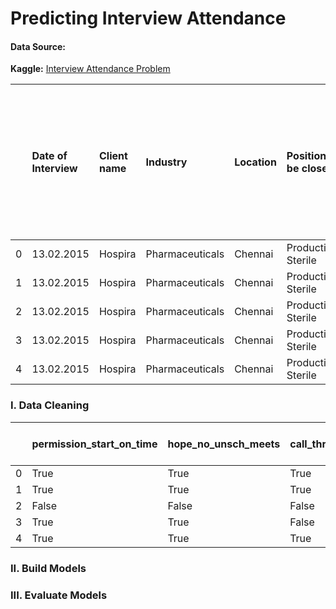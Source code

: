# Predicting Interview Attendance

#### Data Source:
**Kaggle:** [Interview Attendance Problem](https://www.kaggle.com/vishnusraghavan/the-interview-attendance-problem)

|    | Date of Interview   | Client name   | Industry        | Location   | Position to be closed   | Nature of Skillset   | Interview Type   | Name(Cand ID)   | Gender   | Candidate Current Location   | Candidate Job Location   | Interview Venue   | Candidate Native location   | Have you obtained the necessary permission to start at the required time   | Hope there will be no unscheduled meetings   | Can I Call you three hours before the interview and follow up on your attendance for the interview   | Can I have an alternative number/ desk number. I assure you that I will not trouble you too much   | Have you taken a printout of your updated resume. Have you read the JD and understood the same   | Are you clear with the venue details and the landmark.   | Has the call letter been shared   | Expected Attendance   | Observed Attendance   | Marital Status   |   Unnamed: 23 |   Unnamed: 24 |   Unnamed: 25 |   Unnamed: 26 |   Unnamed: 27 |
|---:|:--------------------|:--------------|:----------------|:-----------|:------------------------|:---------------------|:-----------------|:----------------|:---------|:-----------------------------|:-------------------------|:------------------|:----------------------------|:---------------------------------------------------------------------------|:---------------------------------------------|:-----------------------------------------------------------------------------------------------------|:---------------------------------------------------------------------------------------------------|:-------------------------------------------------------------------------------------------------|:---------------------------------------------------------|:----------------------------------|:----------------------|:----------------------|:-----------------|--------------:|--------------:|--------------:|--------------:|--------------:|
|  0 | 13.02.2015          | Hospira       | Pharmaceuticals | Chennai    | Production- Sterile     | Routine              | Scheduled Walkin | Candidate 1     | Male     | Chennai                      | Hosur                    | Hosur             | Hosur                       | Yes                                                                        | Yes                                          | Yes                                                                                                  | Yes                                                                                                | Yes                                                                                              | Yes                                                      | Yes                               | Yes                   | No                    | Single           |           nan |           nan |           nan |           nan |           nan |
|  1 | 13.02.2015          | Hospira       | Pharmaceuticals | Chennai    | Production- Sterile     | Routine              | Scheduled Walkin | Candidate 2     | Male     | Chennai                      | Bangalore                | Hosur             | Trichy                      | Yes                                                                        | Yes                                          | Yes                                                                                                  | Yes                                                                                                | Yes                                                                                              | Yes                                                      | Yes                               | Yes                   | No                    | Single           |           nan |           nan |           nan |           nan |           nan |
|  2 | 13.02.2015          | Hospira       | Pharmaceuticals | Chennai    | Production- Sterile     | Routine              | Scheduled Walkin | Candidate 3     | Male     | Chennai                      | Chennai                  | Hosur             | Chennai                     | nan                                                                        | Na                                           | nan                                                                                                  | nan                                                                                                | nan                                                                                              | nan                                                      | nan                               | Uncertain             | No                    | Single           |           nan |           nan |           nan |           nan |           nan |
|  3 | 13.02.2015          | Hospira       | Pharmaceuticals | Chennai    | Production- Sterile     | Routine              | Scheduled Walkin | Candidate 4     | Male     | Chennai                      | Chennai                  | Hosur             | Chennai                     | Yes                                                                        | Yes                                          | No                                                                                                   | Yes                                                                                                | No                                                                                               | Yes                                                      | Yes                               | Uncertain             | No                    | Single           |           nan |           nan |           nan |           nan |           nan |
|  4 | 13.02.2015          | Hospira       | Pharmaceuticals | Chennai    | Production- Sterile     | Routine              | Scheduled Walkin | Candidate 5     | Male     | Chennai                      | Bangalore                | Hosur             | Chennai                     | Yes                                                                        | Yes                                          | Yes                                                                                                  | No                                                                                                 | Yes                                                                                              | Yes                                                      | Yes                               | Uncertain             | No                    | Married          |           nan |           nan |           nan |           nan |           nan |

### I. Data Cleaning

|    | permission_start_on_time   | hope_no_unsch_meets   | call_three_hrs_before   | alt_num_given   | come_prepared   | can_find_interview_loc   | call_letter_shared   | expected_attendance   | observed_attendance   |   client_name_ANZ |   client_name_Aon Hewitt |   client_name_Aon hewitt Gurgaon |   client_name_Astrazeneca |   client_name_Barclays |   client_name_Flextronics |   client_name_Hewitt |   client_name_Hospira |   client_name_Pfizer |   client_name_Prodapt |   client_name_Standard Chartered Bank |   client_name_Standard Chartered Bank Chennai |   client_name_UST |   client_name_Williams Lea |   client_name_Woori Bank |   industry_BFSI |   industry_Electronics |   industry_IT |   industry_Pharmaceuticals |   industry_Telecom |   location_Bangalore |   location_Chennai |   location_Cochin |   location_Delhi |   location_Gurgaon |   location_Hyderabad |   location_Noida |   position_to_be_closed_AML |   position_to_be_closed_Dot Net |   position_to_be_closed_Niche |   position_to_be_closed_Production- Sterile |   position_to_be_closed_Routine |   position_to_be_closed_Selenium testing |   position_to_be_closed_Trade Finance |   interview_type_Scheduled |   interview_type_Scheduled_Walkin |   interview_type_Walkin |   gender_Female |   gender_Male |   candidate_current_location_Bangalore |   candidate_current_location_Chennai |   candidate_current_location_Cochin |   candidate_current_location_Delhi |   candidate_current_location_Gurgaon |   candidate_current_location_Hyderabad |   candidate_current_location_Noida |   candidate_job_location_Bangalore |   candidate_job_location_Chennai |   candidate_job_location_Cochin |   candidate_job_location_Gurgaon |   candidate_job_location_Hosur |   candidate_job_location_Noida |   candidate_job_location_Visakapatinam |   interview_venue_Bangalore |   interview_venue_Chennai |   interview_venue_Cochin |   interview_venue_Gurgaon |   interview_venue_Hosur |   interview_venue_Hyderabad |   interview_venue_Noida |   candidate_native_location_Agra |   candidate_native_location_Ahmedabad |   candidate_native_location_Allahabad |   candidate_native_location_Ambur |   candidate_native_location_Anantapur |   candidate_native_location_Baddi |   candidate_native_location_Bangalore |   candidate_native_location_Belgaum |   candidate_native_location_Bhubaneshwar |   candidate_native_location_Chandigarh |   candidate_native_location_Chennai |   candidate_native_location_Chitoor |   candidate_native_location_Cochin |   candidate_native_location_Coimbatore |   candidate_native_location_Cuttack |   candidate_native_location_Delhi |   candidate_native_location_Faizabad |   candidate_native_location_Ghaziabad |   candidate_native_location_Gurgaon |   candidate_native_location_Hissar |   candidate_native_location_Hosur |   candidate_native_location_Hyderabad |   candidate_native_location_Kanpur |   candidate_native_location_Kolkata |   candidate_native_location_Kurnool |   candidate_native_location_Lucknow |   candidate_native_location_Mumbai |   candidate_native_location_Mysore |   candidate_native_location_Nagercoil |   candidate_native_location_Noida |   candidate_native_location_Panjim |   candidate_native_location_Patna |   candidate_native_location_Pondicherry |   candidate_native_location_Pune |   candidate_native_location_Salem |   candidate_native_location_Tanjore |   candidate_native_location_Tirupati |   candidate_native_location_TricVellorehy |   candidate_native_location_Trichy |   candidate_native_location_Trivandrum |   candidate_native_location_Tuticorin |   candidate_native_location_Vijayawada |   candidate_native_location_Visakapatinam |   candidate_native_location_Warangal |   marital_status_Married |   marital_status_Single |
|---:|:---------------------------|:----------------------|:------------------------|:----------------|:----------------|:-------------------------|:---------------------|:----------------------|:----------------------|------------------:|-------------------------:|---------------------------------:|--------------------------:|-----------------------:|--------------------------:|---------------------:|----------------------:|---------------------:|----------------------:|--------------------------------------:|----------------------------------------------:|------------------:|---------------------------:|-------------------------:|----------------:|-----------------------:|--------------:|---------------------------:|-------------------:|---------------------:|-------------------:|------------------:|-----------------:|-------------------:|---------------------:|-----------------:|----------------------------:|--------------------------------:|------------------------------:|--------------------------------------------:|--------------------------------:|-----------------------------------------:|--------------------------------------:|---------------------------:|----------------------------------:|------------------------:|----------------:|--------------:|---------------------------------------:|-------------------------------------:|------------------------------------:|-----------------------------------:|-------------------------------------:|---------------------------------------:|-----------------------------------:|-----------------------------------:|---------------------------------:|--------------------------------:|---------------------------------:|-------------------------------:|-------------------------------:|---------------------------------------:|----------------------------:|--------------------------:|-------------------------:|--------------------------:|------------------------:|----------------------------:|------------------------:|---------------------------------:|--------------------------------------:|--------------------------------------:|----------------------------------:|--------------------------------------:|----------------------------------:|--------------------------------------:|------------------------------------:|-----------------------------------------:|---------------------------------------:|------------------------------------:|------------------------------------:|-----------------------------------:|---------------------------------------:|------------------------------------:|----------------------------------:|-------------------------------------:|--------------------------------------:|------------------------------------:|-----------------------------------:|----------------------------------:|--------------------------------------:|-----------------------------------:|------------------------------------:|------------------------------------:|------------------------------------:|-----------------------------------:|-----------------------------------:|--------------------------------------:|----------------------------------:|-----------------------------------:|----------------------------------:|----------------------------------------:|---------------------------------:|----------------------------------:|------------------------------------:|-------------------------------------:|------------------------------------------:|-----------------------------------:|---------------------------------------:|--------------------------------------:|---------------------------------------:|------------------------------------------:|-------------------------------------:|-------------------------:|------------------------:|
|  0 | True                       | True                  | True                    | True            | True            | True                     | True                 | True                  | False                 |                 0 |                        0 |                                0 |                         0 |                      0 |                         0 |                    0 |                     1 |                    0 |                     0 |                                     0 |                                             0 |                 0 |                          0 |                        0 |               0 |                      0 |             0 |                          1 |                  0 |                    0 |                  1 |                 0 |                0 |                  0 |                    0 |                0 |                           0 |                               0 |                             0 |                                           1 |                               0 |                                        0 |                                     0 |                          0 |                                 1 |                       0 |               0 |             1 |                                      0 |                                    1 |                                   0 |                                  0 |                                    0 |                                      0 |                                  0 |                                  0 |                                0 |                               0 |                                0 |                              1 |                              0 |                                      0 |                           0 |                         0 |                        0 |                         0 |                       1 |                           0 |                       0 |                                0 |                                     0 |                                     0 |                                 0 |                                     0 |                                 0 |                                     0 |                                   0 |                                        0 |                                      0 |                                   0 |                                   0 |                                  0 |                                      0 |                                   0 |                                 0 |                                    0 |                                     0 |                                   0 |                                  0 |                                 1 |                                     0 |                                  0 |                                   0 |                                   0 |                                   0 |                                  0 |                                  0 |                                     0 |                                 0 |                                  0 |                                 0 |                                       0 |                                0 |                                 0 |                                   0 |                                    0 |                                         0 |                                  0 |                                      0 |                                     0 |                                      0 |                                         0 |                                    0 |                        0 |                       1 |
|  1 | True                       | True                  | True                    | True            | True            | True                     | True                 | True                  | False                 |                 0 |                        0 |                                0 |                         0 |                      0 |                         0 |                    0 |                     1 |                    0 |                     0 |                                     0 |                                             0 |                 0 |                          0 |                        0 |               0 |                      0 |             0 |                          1 |                  0 |                    0 |                  1 |                 0 |                0 |                  0 |                    0 |                0 |                           0 |                               0 |                             0 |                                           1 |                               0 |                                        0 |                                     0 |                          0 |                                 1 |                       0 |               0 |             1 |                                      0 |                                    1 |                                   0 |                                  0 |                                    0 |                                      0 |                                  0 |                                  1 |                                0 |                               0 |                                0 |                              0 |                              0 |                                      0 |                           0 |                         0 |                        0 |                         0 |                       1 |                           0 |                       0 |                                0 |                                     0 |                                     0 |                                 0 |                                     0 |                                 0 |                                     0 |                                   0 |                                        0 |                                      0 |                                   0 |                                   0 |                                  0 |                                      0 |                                   0 |                                 0 |                                    0 |                                     0 |                                   0 |                                  0 |                                 0 |                                     0 |                                  0 |                                   0 |                                   0 |                                   0 |                                  0 |                                  0 |                                     0 |                                 0 |                                  0 |                                 0 |                                       0 |                                0 |                                 0 |                                   0 |                                    0 |                                         0 |                                  1 |                                      0 |                                     0 |                                      0 |                                         0 |                                    0 |                        0 |                       1 |
|  2 | False                      | False                 | False                   | False           | False           | False                    | False                | False                 | False                 |                 0 |                        0 |                                0 |                         0 |                      0 |                         0 |                    0 |                     1 |                    0 |                     0 |                                     0 |                                             0 |                 0 |                          0 |                        0 |               0 |                      0 |             0 |                          1 |                  0 |                    0 |                  1 |                 0 |                0 |                  0 |                    0 |                0 |                           0 |                               0 |                             0 |                                           1 |                               0 |                                        0 |                                     0 |                          0 |                                 1 |                       0 |               0 |             1 |                                      0 |                                    1 |                                   0 |                                  0 |                                    0 |                                      0 |                                  0 |                                  0 |                                1 |                               0 |                                0 |                              0 |                              0 |                                      0 |                           0 |                         0 |                        0 |                         0 |                       1 |                           0 |                       0 |                                0 |                                     0 |                                     0 |                                 0 |                                     0 |                                 0 |                                     0 |                                   0 |                                        0 |                                      0 |                                   1 |                                   0 |                                  0 |                                      0 |                                   0 |                                 0 |                                    0 |                                     0 |                                   0 |                                  0 |                                 0 |                                     0 |                                  0 |                                   0 |                                   0 |                                   0 |                                  0 |                                  0 |                                     0 |                                 0 |                                  0 |                                 0 |                                       0 |                                0 |                                 0 |                                   0 |                                    0 |                                         0 |                                  0 |                                      0 |                                     0 |                                      0 |                                         0 |                                    0 |                        0 |                       1 |
|  3 | True                       | True                  | False                   | True            | False           | True                     | True                 | False                 | False                 |                 0 |                        0 |                                0 |                         0 |                      0 |                         0 |                    0 |                     1 |                    0 |                     0 |                                     0 |                                             0 |                 0 |                          0 |                        0 |               0 |                      0 |             0 |                          1 |                  0 |                    0 |                  1 |                 0 |                0 |                  0 |                    0 |                0 |                           0 |                               0 |                             0 |                                           1 |                               0 |                                        0 |                                     0 |                          0 |                                 1 |                       0 |               0 |             1 |                                      0 |                                    1 |                                   0 |                                  0 |                                    0 |                                      0 |                                  0 |                                  0 |                                1 |                               0 |                                0 |                              0 |                              0 |                                      0 |                           0 |                         0 |                        0 |                         0 |                       1 |                           0 |                       0 |                                0 |                                     0 |                                     0 |                                 0 |                                     0 |                                 0 |                                     0 |                                   0 |                                        0 |                                      0 |                                   1 |                                   0 |                                  0 |                                      0 |                                   0 |                                 0 |                                    0 |                                     0 |                                   0 |                                  0 |                                 0 |                                     0 |                                  0 |                                   0 |                                   0 |                                   0 |                                  0 |                                  0 |                                     0 |                                 0 |                                  0 |                                 0 |                                       0 |                                0 |                                 0 |                                   0 |                                    0 |                                         0 |                                  0 |                                      0 |                                     0 |                                      0 |                                         0 |                                    0 |                        0 |                       1 |
|  4 | True                       | True                  | True                    | False           | True            | True                     | True                 | False                 | False                 |                 0 |                        0 |                                0 |                         0 |                      0 |                         0 |                    0 |                     1 |                    0 |                     0 |                                     0 |                                             0 |                 0 |                          0 |                        0 |               0 |                      0 |             0 |                          1 |                  0 |                    0 |                  1 |                 0 |                0 |                  0 |                    0 |                0 |                           0 |                               0 |                             0 |                                           1 |                               0 |                                        0 |                                     0 |                          0 |                                 1 |                       0 |               0 |             1 |                                      0 |                                    1 |                                   0 |                                  0 |                                    0 |                                      0 |                                  0 |                                  1 |                                0 |                               0 |                                0 |                              0 |                              0 |                                      0 |                           0 |                         0 |                        0 |                         0 |                       1 |                           0 |                       0 |                                0 |                                     0 |                                     0 |                                 0 |                                     0 |                                 0 |                                     0 |                                   0 |                                        0 |                                      0 |                                   1 |                                   0 |                                  0 |                                      0 |                                   0 |                                 0 |                                    0 |                                     0 |                                   0 |                                  0 |                                 0 |                                     0 |                                  0 |                                   0 |                                   0 |                                   0 |                                  0 |                                  0 |                                     0 |                                 0 |                                  0 |                                 0 |                                       0 |                                0 |                                 0 |                                   0 |                                    0 |                                         0 |                                  0 |                                      0 |                                     0 |                                      0 |                                         0 |                                    0 |                        1 |                       0 |


### II. Build Models

### III. Evaluate Models
